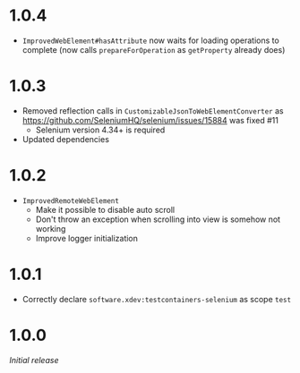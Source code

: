 # 1.0.4
* ``ImprovedWebElement#hasAttribute`` now waits for loading operations to complete (now calls ``prepareForOperation`` as ``getProperty`` already does)

# 1.0.3
* Removed reflection calls in ``CustomizableJsonToWebElementConverter`` as https://github.com/SeleniumHQ/selenium/issues/15884 was fixed #11
  * Selenium version 4.34+ is required
* Updated dependencies

# 1.0.2
* ``ImprovedRemoteWebElement``
  * Make it possible to disable auto scroll
  * Don't throw an exception when scrolling into view is somehow not working
  * Improve logger initialization

# 1.0.1
* Correctly declare ``software.xdev:testcontainers-selenium`` as scope ``test``

# 1.0.0
_Initial release_

